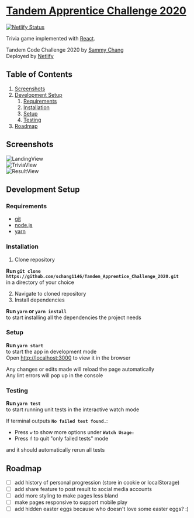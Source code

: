 # [Tandem Apprentice Challenge 2020](https://triviaintandem.netlify.app/)

[![Netlify Status](https://api.netlify.com/api/v1/badges/cc45894e-883f-49e9-908e-b481c1972d96/deploy-status)](https://app.netlify.com/sites/triviaintandem/deploys)

Trivia game implemented with [React](https://reactjs.org/).

Tandem Code Challenge 2020 by [Sammy Chang](https://github.com/schang1146)  
Deployed by [Netlify](https://www.netlify.com/)

## Table of Contents

1. [Screenshots](#Screenshots)
2. [Development Setup](#Development-Setup)
    1. [Requirements](#Requirements)
    2. [Installation](#Installation)
    3. [Setup](#Setup)
    4. [Testing](#Testing)
3. [Roadmap](#Roadmap)

## Screenshots

![LandingView](./src/assets/LandingView.PNG)  
![TriviaView](./src/assets/TriviaView.PNG)  
![ResultView](./src/assets/ResultView.PNG)

## Development Setup

### Requirements

-   [git](https://git-scm.com/downloads)
-   [node.js](https://nodejs.org/en/download/)
-   [yarn](https://yarnpkg.com/getting-started/install)

### Installation

1. Clone repository

**Run `git clone https://github.com/schang1146/Tandem_Apprentice_Challenge_2020.git`**  
in a directory of your choice

2. Navigate to cloned repository
3. Install dependencies

**Run `yarn` or `yarn install`**  
to start installing all the dependencies the project needs

### Setup

**Run `yarn start`**  
to start the app in development mode  
Open [http://localhost:3000](http://localhost:3000) to view it in the browser

Any changes or edits made will reload the page automatically  
Any lint errors will pop up in the console

### Testing

**Run `yarn test`**  
to start running unit tests in the interactive watch mode

If terminal outputs **`No failed test found.`**:

-   Press `w` to show more options under **`Watch Usage:`**
-   Press `f` to quit "only failed tests" mode

and it should automatically rerun all tests

## Roadmap

-   [ ] add history of personal progression (store in cookie or localStorage)
-   [ ] add share feature to post result to social media accounts
-   [ ] add more styling to make pages less bland
-   [ ] make pages responsive to support mobile play
-   [ ] add hidden easter eggs because who doesn't love some easter eggs? :)
